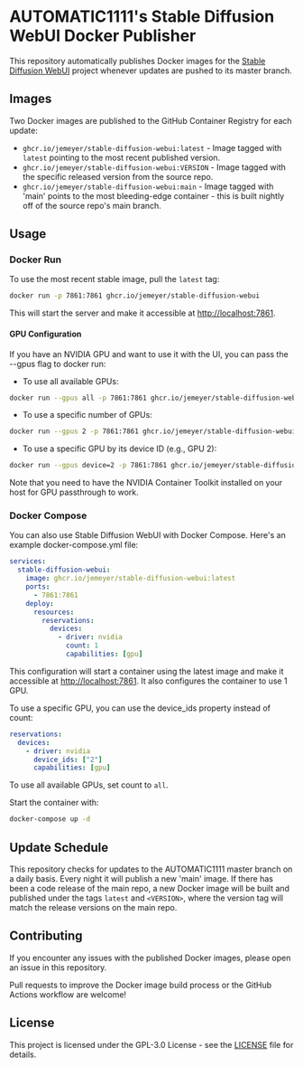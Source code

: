 # AUTOMATIC1111's Stable Diffusion WebUI Docker Publisher

This repository automatically publishes Docker images for the [Stable Diffusion WebUI](https://github.com/AUTOMATIC1111/stable-diffusion-webui) project whenever updates are pushed to its master branch.

## Images

Two Docker images are published to the GitHub Container Registry for each update:

- `ghcr.io/jemeyer/stable-diffusion-webui:latest` - Image tagged with `latest` pointing to the most recent published version.
- `ghcr.io/jemeyer/stable-diffusion-webui:VERSION` - Image tagged with the specific released version from the source repo.
- `ghcr.io/jemeyer/stable-diffusion-webui:main` - Image tagged with 'main' points to the most bleeding-edge container - this is built nightly off of the source repo's main branch.

## Usage

### Docker Run

To use the most recent stable image, pull the `latest` tag:

```bash
docker run -p 7861:7861 ghcr.io/jemeyer/stable-diffusion-webui
```

This will start the server and make it accessible at <http://localhost:7861>.

#### GPU Configuration

If you have an NVIDIA GPU and want to use it with the UI, you can pass the --gpus flag to docker run:

- To use all available GPUs:

```bash
docker run --gpus all -p 7861:7861 ghcr.io/jemeyer/stable-diffusion-webui
```

- To use a specific number of GPUs:

```bash
docker run --gpus 2 -p 7861:7861 ghcr.io/jemeyer/stable-diffusion-webui
```

- To use a specific GPU by its device ID (e.g., GPU 2):

```bash
docker run --gpus device=2 -p 7861:7861 ghcr.io/jemeyer/stable-diffusion-webui
```

Note that you need to have the NVIDIA Container Toolkit installed on your host for GPU passthrough to work.

### Docker Compose

You can also use Stable Diffusion WebUI with Docker Compose. Here's an example docker-compose.yml file:

```yaml
services:
  stable-diffusion-webui:
    image: ghcr.io/jemeyer/stable-diffusion-webui:latest
    ports:
      - 7861:7861
    deploy:
      resources:
        reservations:
          devices:
            - driver: nvidia
              count: 1
              capabilities: [gpu]
```

This configuration will start a container using the latest image and make it accessible at <http://localhost:7861>. It also configures the container to use 1 GPU.

To use a specific GPU, you can use the device_ids property instead of count:

```yaml
reservations:
  devices:
    - driver: nvidia
      device_ids: ["2"]
      capabilities: [gpu]
```

To use all available GPUs, set count to `all`.

Start the container with:

```bash
docker-compose up -d
```

## Update Schedule

This repository checks for updates to the AUTOMATIC1111 master branch on a daily basis. Every night it will publish a new 'main' image. If there has been a code release of the main repo, a new Docker image will be built and published under the tags `latest` and `<VERSION>`, where the version tag will match the release versions on the main repo.

## Contributing

If you encounter any issues with the published Docker images, please open an issue in this repository.

Pull requests to improve the Docker image build process or the GitHub Actions workflow are welcome!

## License

This project is licensed under the GPL-3.0 License - see the [LICENSE](https://github.com/jemeyer/stable-diffusion-webui-docker/blob/main/LICENSE) file for details.
